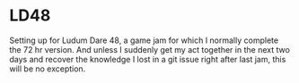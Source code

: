 # LD48
 Setting up for Ludum Dare 48, a game jam for which I normally complete the 72 hr version. And unless I suddenly get my act together in the next two days and recover the knowledge I lost in a git issue right after last jam, this will be no exception.
